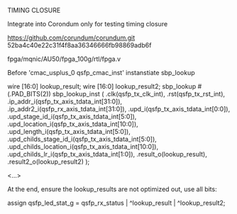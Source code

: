 TIMING CLOSURE

Integrate into Corondum only for testing timing closure

https://github.com/corundum/corundum.git
52ba4c40e22c31f4f8aa36346666fb98869adb6f

fpga/mqnic/AU50/fpga_100g/rtl/fpga.v

Before 'cmac_usplus_0 qsfp_cmac_inst' instanstiate sbp_lookup

wire [16:0] lookup_result;
wire [16:0] lookup_result2;
sbp_lookup #(.PAD_BITS(2))
sbp_lookup_inst (
    .clk(qsfp_tx_clk_int),
    .rst(qsfp_tx_rst_int),
    .ip_addr_i(qsfp_tx_axis_tdata_int[31:0]),
    .ip_addr2_i(qsfp_rx_axis_tdata_int[31:0]),
    .upd_i(qsfp_tx_axis_tdata_int[0:0]),
    .upd_stage_id_i(qsfp_tx_axis_tdata_int[5:0]), .upd_location_i(qsfp_tx_axis_tdata_int[10:0]), .upd_length_i(qsfp_tx_axis_tdata_int[5:0]),
    .upd_childs_stage_id_i(qsfp_tx_axis_tdata_int[5:0]), .upd_childs_location_i(qsfp_tx_axis_tdata_int[10:0]),
    .upd_childs_lr_i(qsfp_tx_axis_tdata_int[1:0]),
    .result_o(lookup_result),
    .result2_o(lookup_result2)
);

<...>

At the end, ensure the lookup_results are not optimized out, use all bits:

assign qsfp_led_stat_g = qsfp_rx_status | ^lookup_result | ^lookup_result2;

